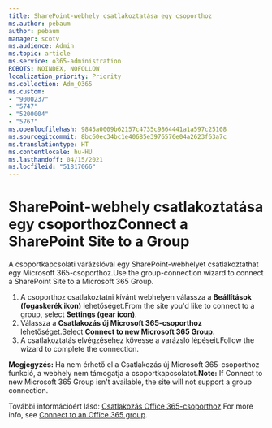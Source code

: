 ```yaml
---
title: SharePoint-webhely csatlakoztatása egy csoporthoz
ms.author: pebaum
author: pebaum
manager: scotv
ms.audience: Admin
ms.topic: article
ms.service: o365-administration
ROBOTS: NOINDEX, NOFOLLOW
localization_priority: Priority
ms.collection: Adm_O365
ms.custom:
- "9000237"
- "5747"
- "5200004"
- "5767"
ms.openlocfilehash: 9845a0009b62157c4735c9864441a1a597c25108
ms.sourcegitcommit: 8bc60ec34bc1e40685e3976576e04a2623f63a7c
ms.translationtype: HT
ms.contentlocale: hu-HU
ms.lasthandoff: 04/15/2021
ms.locfileid: "51817066"
---
```

# <a name="connect-a-sharepoint-site-to-a-group"></a><span data-ttu-id="8abba-102">SharePoint-webhely csatlakoztatása egy csoporthoz</span><span class="sxs-lookup"><span data-stu-id="8abba-102">Connect a SharePoint Site to a Group</span></span>

<span data-ttu-id="8abba-103">A csoportkapcsolati varázslóval egy SharePoint-webhelyet csatlakoztathat egy Microsoft 365-csoporthoz.</span><span class="sxs-lookup"><span data-stu-id="8abba-103">Use the group-connection wizard to connect a SharePoint Site to a Microsoft 365 Group.</span></span>

1. <span data-ttu-id="8abba-104">A csoporthoz csatlakoztatni kívánt webhelyen válassza a  **Beállítások (fogaskerék ikon)** lehetőséget.</span><span class="sxs-lookup"><span data-stu-id="8abba-104">From the site you'd like to connect to a group, select  **Settings (gear icon)**.</span></span>
2. <span data-ttu-id="8abba-105">Válassza a  **Csatlakozás új Microsoft 365-csoporthoz** lehetőséget.</span><span class="sxs-lookup"><span data-stu-id="8abba-105">Select  **Connect to new Microsoft 365 Group**.</span></span>
3. <span data-ttu-id="8abba-106">A csatlakoztatás elvégzéséhez kövesse a varázsló lépéseit.</span><span class="sxs-lookup"><span data-stu-id="8abba-106">Follow the wizard to complete the connection.</span></span>

<span data-ttu-id="8abba-107">**Megjegyzés:**  Ha nem érhető el a Csatlakozás új Microsoft 365-csoporthoz funkció, a webhely nem támogatja a csoportkapcsolatot.</span><span class="sxs-lookup"><span data-stu-id="8abba-107">**Note:**  If Connect to new Microsoft 365 Group isn't available, the site will not support a group connection.</span></span>

<span data-ttu-id="8abba-108">További információért lásd:  [Csatlakozás Office 365-csoporthoz](https://docs.microsoft.com/sharepoint/dev/transform/modernize-connect-to-office365-group).</span><span class="sxs-lookup"><span data-stu-id="8abba-108">For more info, see  [Connect to an Office 365 group](https://docs.microsoft.com/sharepoint/dev/transform/modernize-connect-to-office365-group).</span></span>